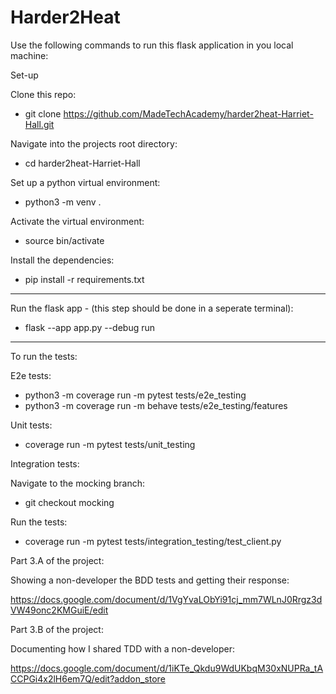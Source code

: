 # Harder2Heat

Use the following commands to run this flask application in you local machine:

Set-up

Clone this repo:
- git clone https://github.com/MadeTechAcademy/harder2heat-Harriet-Hall.git

Navigate into the projects root directory:
- cd harder2heat-Harriet-Hall

Set up a python virtual environment:
- python3 -m venv . 

Activate the virtual environment:
- source bin/activate 

Install the dependencies:
- pip install -r requirements.txt

----------------------------------------------

Run the flask app - (this step should be done in a seperate terminal):

- flask --app app.py --debug run

----------------------------------------------

To run the tests:

E2e tests:

- python3 -m coverage run -m pytest tests/e2e_testing
- python3 -m coverage run -m behave tests/e2e_testing/features


Unit tests: 

- coverage run -m pytest tests/unit_testing


Integration tests:

Navigate to the mocking branch:

- git checkout mocking 

Run the tests:

- coverage run -m pytest tests/integration_testing/test_client.py   



Part 3.A of the project:

Showing a non-developer the BDD tests and getting their response:

https://docs.google.com/document/d/1VgYvaLObYi91cj_mm7WLnJ0Rrgz3dVW49onc2KMGuiE/edit

Part 3.B of the project:

Documenting how I shared TDD with a non-developer:

https://docs.google.com/document/d/1iKTe_Qkdu9WdUKbqM30xNUPRa_tACCPGi4x2lH6em7Q/edit?addon_store

